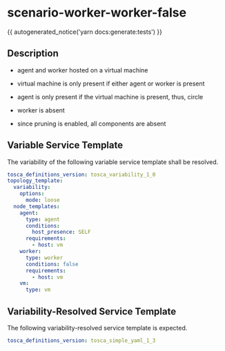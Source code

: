 # scenario-worker-worker-false

{{ autogenerated_notice('yarn docs:generate:tests') }}

## Description

- agent and worker hosted on a virtual machine
- virtual machine is only present if either agent or worker is present
- agent is only present if the virtual machine is present, thus, circle

- worker is absent
- since pruning is enabled, all components are absent


## Variable Service Template

The variability of the following variable service template shall be resolved.

```yaml linenums="1"
tosca_definitions_version: tosca_variability_1_0
topology_template:
  variability:
    options:
      mode: loose
  node_templates:
    agent:
      type: agent
      conditions:
        host_presence: SELF
      requirements:
        - host: vm
    worker:
      type: worker
      conditions: false
      requirements:
        - host: vm
    vm:
      type: vm
```



## Variability-Resolved Service Template

The following variability-resolved service template is expected.

```yaml linenums="1"
tosca_definitions_version: tosca_simple_yaml_1_3
```

